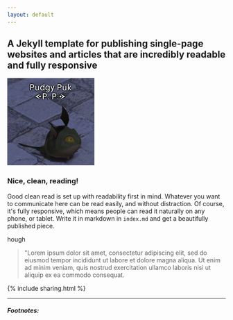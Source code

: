 ```yaml
---
layout: default
---
```


## A Jekyll template for publishing single-page websites and articles that are incredibly readable and fully responsive

<img src="images/puk.png" alt="Don't ask what it has eaten to grow so plump.">

### Nice, clean, reading!

Good clean read is set up with readability first in mind. Whatever you want to communicate here can be read easily, and without distraction. Of course, it's fully responsive, which means people can read it naturally on any phone, or tablet. Write it in markdown in <code>index.md</code> and get a beautifully published piece.

hough

> "Lorem ipsum dolor sit amet, consectetur adipiscing elit, sed do eiusmod tempor incididunt ut labore et dolore magna aliqua. Ut enim ad minim veniam, quis nostrud exercitation ullamco laboris nisi ut aliquip ex ea commodo consequat.

{% include sharing.html %}

<hr>

##### Footnotes:

[^1]: This is a footnote. Click to return.

[^2]: Here is another.
